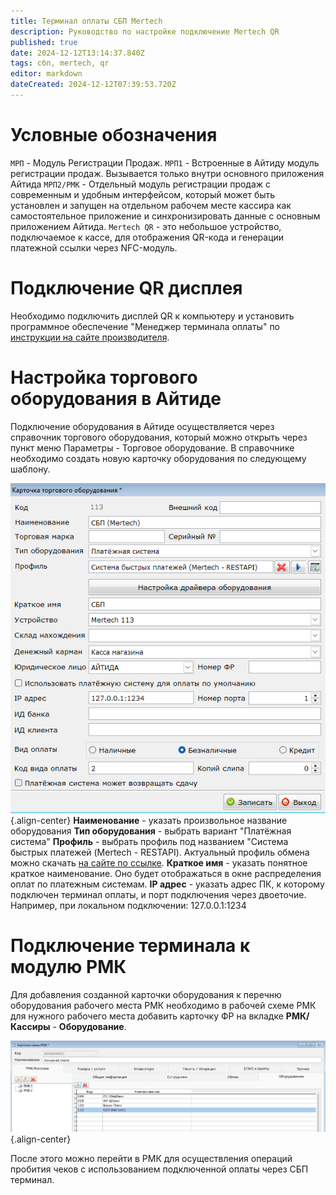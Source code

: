 ```yaml
---
title: Терминал оплаты СБП Mertech
description: Руководство по настройке подключение Mertech QR
published: true
date: 2024-12-12T13:14:37.840Z
tags: сбп, mertech, qr
editor: markdown
dateCreated: 2024-12-12T07:39:53.720Z
---
```


# Условные обозначения
`МРП` - Модуль Регистрации Продаж.
`МРП1` - Встроенные в Айтиду модуль регистрации продаж. Вызывается только внутри основного приложения Айтида
`МРП2/РМК` - Отдельный модуль регистрации продаж с современным и удобным интерфейсом, который может быть установлен и запущен на отдельном рабочем месте кассира как самостоятельное приложение и синхронизировать данные с основным приложением Айтида.
`Mertech QR` - это небольшое устройство, подключаемое к кассе, для отображения QR-кода и генерации платежной ссылки через NFC-модуль.

# Подключение QR дисплея

Необходимо подключить дисплей QR к компьютеру и установить программное обеспечение "Менеджер терминала оплаты" по [инструкции на сайте производителя](https://docs.mertech.ru/sbp/manager/).

# Настройка торгового оборудования в Айтиде

Подключение оборудования в Айтиде осуществляется через справочник торгового оборудования, который можно открыть через пункт меню Параметры - Торговое оборудование. В справочнике необходимо создать новую карточку оборудования по следующему шаблону.

![2024-12-12_14-24-39.png](/images/integrations/mertech-qr/2024-12-12_14-24-39.png){.align-center}
**Наименование** - указать произвольное название оборудования
**Тип оборудования** - выбрать вариант "Платёжная система"
**Профиль** - выбрать профиль под названием "Система быстрых платежей (Mertech - RESTAPI).
Актуальный профиль обмена можно скачать [на сайте по ссылке](/https://itida.ru/obnovleniya-i-profili/profili-oborudovaniya-algoritmy-parametry-i-funktsii).
**Краткое имя** - указать понятное краткое наименование. Оно будет отображаться в окне распределения оплат по платежным системам.
**IP адрес** - указать адрес ПК, к которому подключен терминал оплаты, и порт подключения через двоеточие. Например, при локальном подключении: 127.0.0.1:1234

# Подключение терминала к модулю РМК
Для добавления созданной карточки оборудования к перечню оборудования рабочего места РМК необходимо в рабочей схеме РМК для нужного рабочего места добавить карточку ФР на вкладке **РМК/Кассиры** - **Оборудование**.

![2024-12-12_14-40-57.png](/images/integrations/mertech-qr/2024-12-12_14-40-57.png){.align-center}

После этого можно перейти в РМК для осуществления операций пробития чеков с использованием подключенной оплаты через СБП терминал.